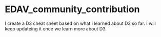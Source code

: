 # EDAV_community_contribution
I create a D3 cheat sheet based on what i learned about D3 so far. I will keep updateing it once we learn more about D3. 

